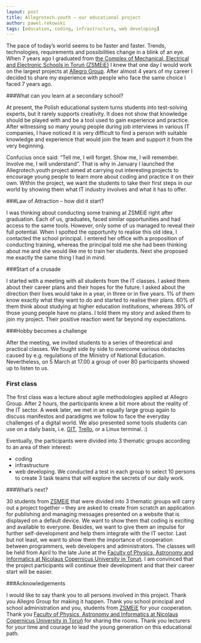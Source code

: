 ---layout: posttitle: Allegrotech.youth – our educational projectauthor: pawel.rekowskitags: [education, coding, infrastructure, web developing]---The pace of today’s world seems to be faster and faster. Trends, technologies, requirements and possibilities change in a blink of an eye. When 7 years ago I graduated from [the Complex of Mechanical, Electrical and Electronic Schools in Toruń (ZSMEiE)](http://www.zsmeie.torun.pl) I knew that one day I would work on the largest projects at [Allegro Group](http://allegrotech.io). After almost 4 years of my career I decided to share my experience with people who face the same choice I faced 7 years ago.###What can you learn at a secondary school?At present, the Polish educational system turns students into test-solving experts, but it rarely supports creativity. It does not show that knowledge should be played with and be a tool used to gain experience and practice. After witnessing so many young people during job interviews in various IT companies, I have noticed it is very difficult to find a person with suitable knowledge and experience that would join the team and support it from the very beginning.Confucius once said: “Tell me, I will forget. Show me, I will remember. Involve me, I will understand”. That is why in January I launched the Allegrotech.youth project aimed at carrying out interesting projects to encourage young people to learn more about coding and practice it on their own. Within the project, we want the students to take their first steps in our world by showing them what IT industry involves and what it has to offer.###Law of Attraction – how did it start?I was thinking about conducting some training at ZSMEiE right after graduation. Each of us, graduates, faced similar opportunities and had access to the same tools. However, only some of us managed to reveal their full potential.When I spotted the opportunity to realise this old idea, I contacted the school principal. I entered her office with a proposition of conducting training, whereas the principal told me she had been thinking about me and she would like me to train her students. Next she proposed me exactly the same thing I had in mind. ###Start of a crusadeI started with a meeting with all students from the IT classes. I asked them about their career plans and their hopes for the future. I asked about the direction their lives would take in a year, in three or in five years. 1% of them know exactly what they want to do and started to realise their plans. 60% of them think about studying at higher education institutions, whereas 39% of those young people have no plans.I told them my story and asked them to join my project. Their positive reaction went far beyond my expectations.###Hobby becomes a challengeAfter the meeting, we invited students to a series of theoretical and practical classes. We fought side by side to overcome various obstacles caused by e.g. regulations of the Ministry of National Education. Nevertheless, on 5 March at 17.00 a group of over 80 participants showed up to listen to us.### First classThe first class was a lecture about agile methodologies applied at Allegro Group. After 2 hours, the participants knew a bit more about the reality of the IT sector. A week later, we met in an equally large group again to discuss manifestos and paradigms we follow to face the everyday challenges of a digital world. We also presented some tools students can use on a daily basis, i.e. [GIT](http://git-scm.com/), [Trello](https://trello.com/), or a Linux terminal. :) Eventually, the participants were divided into 3 thematic groups according to an area of their interest:- coding- infrastructure- web developing.We conducted a test in each group to select 10 persons to create 3 task teams that will explore the secrets of our daily work.###What’s next?30 students from [ZSMEiE](http://www.zsmeie.torun.pl)  that were divided into 3 thematic groups will carry out a project together – they are asked to create from scratch an application for publishing and managing messages presented on a website that is displayed on a default device.We want to show them that coding is exciting and available to everyone. Besides, we want to give them an impulse for further self-development and help them integrate with the IT sector. Last but not least, we want to show them the importance of cooperation between programmers, web developers and administrators.The classes will be held from April to the late June at the [Faculty of Physics, Astronomy and Informatics at Nicolaus Copernicus University in Toruń](http://www.fizyka.umk.pl/wfaiis/).I am convinced that the project participants will continue their development and that their career start will be easier.###AcknowledgementsI would like to say thank you to all persons involved in this project. Thank you Allegro Group for making it happen. Thank you school principal and school administration and you, students from [ZSMEiE](http://www.zsmeie.torun.pl)  for your cooperation. Thank you [Faculty of Physics, Astronomy and Informatics at Nicolaus Copernicus University in Toruń](http://www.fizyka.umk.pl/wfaiis/) for sharing the rooms. Thank you lecturers for your time and courage to lead the young generation on this educational path.